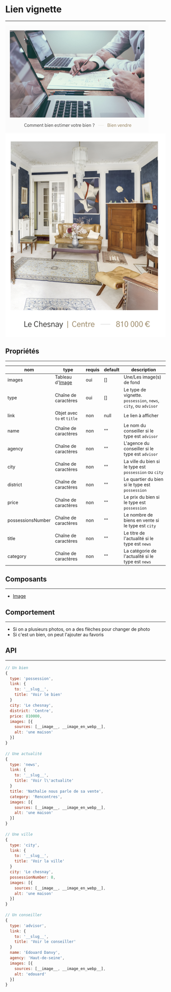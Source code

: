 # Lien vignette

---

![Image](./thumbnail_article.png)
![Image](./thumbnail_bien.png)

## Propriétés

---

|nom|type|requis|default|description| 
|---|---|---|---|---|
images|Tableau d'[Image](/2-cutting/composants/image)|oui|[]|Une/Les image(s) de fond
type|Chaîne de caractères|oui|[]|Le type de vignette. `possession`, `news`, `city`, ou `advisor`
link|Objet avec `to` et `title`|non|null|Le lien à afficher
name|Chaîne de caractères|non|""|Le nom du conseiller si le type est `advisor`
agency|Chaîne de caractères|non|""|L'agence du conseiller si le type est `advisor`
city|Chaîne de caractères|non|""|La ville du bien si le type est `possession` ou `city`
district|Chaîne de caractères|non|""|Le quartier du bien si le type est `possession`
price|Chaîne de caractères|non|""|Le prix du bien si le type est `possession`
possessionsNumber|Chaîne de caractères|non|""|Le nombre de biens en vente si le type est `city`
title|Chaîne de caractères|non|""|Le titre de l'actualité si le type est `news`
category|Chaîne de caractères|non|""|La catégorie de l'actualité si le type est `news`

## Composants

---

- [Image](/2-cutting/composants/image)


## Comportement

---

- Si on a plusieurs photos, on a des flèches pour changer de photo
- Si c'est un bien, on peut l'ajouter au favoris

## API

---

```js
// Un bien
{
  type: 'possession',
  link: {
    to: '__slug__',
    title: 'Voir le bien'
  }
  city: 'Le chesnay',
  district: 'Centre',
  price: 810000,
  images: [{
    sources: [__image__, __image_en_webp__],
    alt: 'une maison'
  }]
}

// Une actualité
{
  type: 'news',
  link: {
    to: '__slug__',
    title: 'Voir l\'actualite'
  }
  title: 'Nathalie nous parle de sa vente',
  category: 'Rencontres',
  images: [{
    sources: [__image__, __image_en_webp__],
    alt: 'une maison'
  }]
}

// Une ville
{
  type: 'city',
  link: {
    to: '__slug__',
    title: 'Voir la ville'
  }
  city: 'Le chesnay',
  possessionNumber: 8,
  images: [{
    sources: [__image__, __image_en_webp__],
    alt: 'une maison'
  }]
}

// Un conseiller
{
  type: 'advisor',
  link: {
    to: '__slug__',
    title: 'Voir le conseiller'
  }
  name: 'Edouard Danvy',
  agency: 'Haut-de-seine',
  images: [{
    sources: [__image__, __image_en_webp__],
    alt: 'edouard'
  }]
}
```
